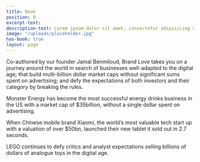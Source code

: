 ```yaml
---
title: Book
position: 0
excerpt-text:
description-text: Lorem ipsum dolor sit amet, consectetur adipisicing elit, sed do eiusmod tempor incididunt ut labore
image: "/uploads/placeholder.jpg"
has-book: true
layout: page
---
```


Co-authored by our founder Jamal Benmiloud, Brand Love takes you on a journey around the world in search of businesses well-adapted to the digital age; that build multi-billion dollar market caps without significant sums spent on advertising; and defy the expectations of both investors and their category by breaking the rules.

Monster Energy has become the most successful energy drinks business in the US with a market cap of $35billion, without a single dollar spent on advertising.

When Chinese mobile brand Xiaomi, the world’s most valuable tech start up with a valuation of over $50bn, launched their new tablet it sold out in 2.7 seconds.

LEGO continues to defy critics and analyst expectations selling billions of dollars of analogue toys in the digital age.